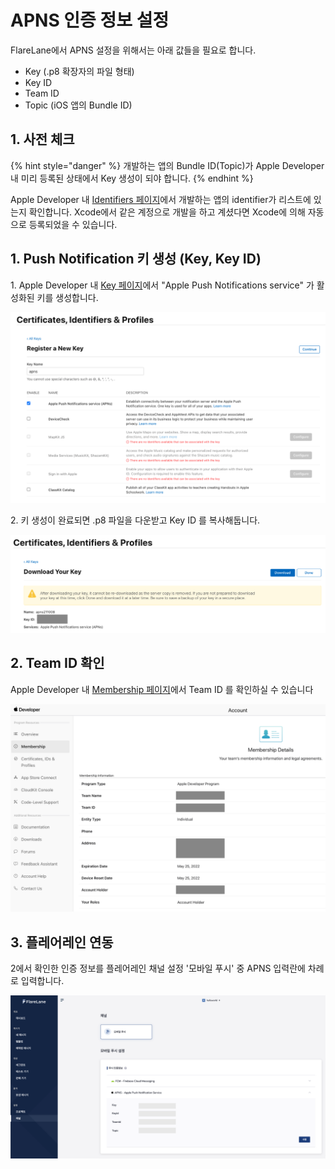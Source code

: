 # APNS 인증 정보 설정

FlareLane에서 APNS 설정을 위해서는 아래 값들을 필요로 합니다.

* Key (.p8 확장자의 파일 형태)
* Key ID
* Team ID
* Topic (iOS 앱의 Bundle ID)

## 1. 사전 체크

{% hint style="danger" %}
개발하는 앱의 Bundle ID(Topic)가 Apple Developer 내 미리 등록된 상태에서 Key 생성이 되야 합니다.&#x20;
{% endhint %}

Apple Developer 내 [Identifiers 페이지](https://developer.apple.com/account/resources/identifiers/list)에서 개발하는 앱의 identifier가 리스트에 있는지 확인합니다. Xcode에서 같은 계정으로 개발을 하고 계셨다면 Xcode에 의해 자동으로 등록되었을 수 있습니다.

## 1. Push Notification 키 생성 (Key, Key ID)

1\. Apple Developer 내 [Key 페이지](https://developer.apple.com/account/resources/authkeys/list)에서 "Apple Push Notifications service" 가 활성화된 키를 생성합니다.

![](<../../../.gitbook/assets/스크린샷 2021-10-08 오전 11.21.22.png>)

2\. 키 생성이 완료되면 .p8 파일을 다운받고 Key ID 를 복사해둡니다.&#x20;

![](<../../../.gitbook/assets/스크린샷 2021-10-08 오전 11.21.36.png>)



## 2. Team ID 확인

Apple Developer 내 [Membership 페이지](https://developer.apple.com/account/#!/membership)에서 Team ID 를 확인하실 수 있습니다

![](<../../../.gitbook/assets/스크린샷 2021-10-08 오전 11.25.38.png>)

## 3. 플레어레인 연동

2에서 확인한 인증 정보를 플레어레인 채널 설정 '모바일 푸시' 중 APNS 입력란에 차례로 입력합니다.

![](../../../.gitbook/assets/iosset.png)
